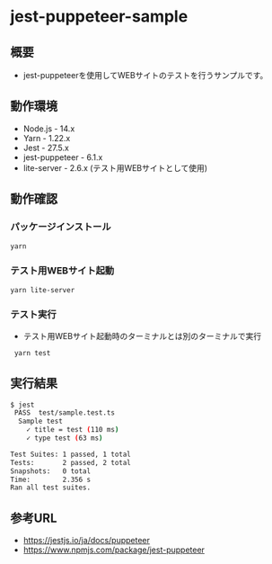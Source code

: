 # jest-puppeteer-sample

## 概要

- jest-puppeteerを使用してWEBサイトのテストを行うサンプルです。

## 動作環境

- Node.js - 14.x
- Yarn - 1.22.x
- Jest - 27.5.x
- jest-puppeteer - 6.1.x
- lite-server - 2.6.x (テスト用WEBサイトとして使用)

## 動作確認

### パッケージインストール

```bash
yarn
```

### テスト用WEBサイト起動

```bash
yarn lite-server
```

### テスト実行

- テスト用WEBサイト起動時のターミナルとは別のターミナルで実行

```bash
 yarn test
```

## 実行結果

```bash
$ jest
 PASS  test/sample.test.ts
  Sample test
    ✓ title = test (110 ms)
    ✓ type test (63 ms)

Test Suites: 1 passed, 1 total
Tests:       2 passed, 2 total
Snapshots:   0 total
Time:        2.356 s
Ran all test suites.
```

## 参考URL

- https://jestjs.io/ja/docs/puppeteer
- https://www.npmjs.com/package/jest-puppeteer
